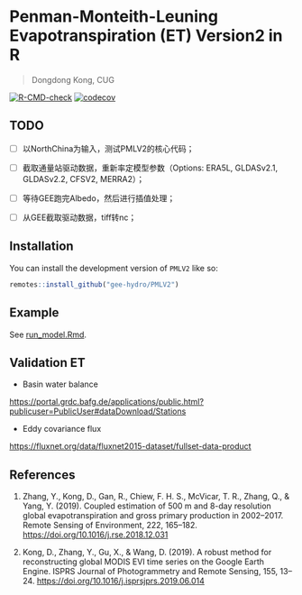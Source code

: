 
# Penman-Monteith-Leuning Evapotranspiration (ET) Version2 in R

> Dongdong Kong, CUG

<!-- badges: start -->
[![R-CMD-check](https://github.com/gee-hydro/pml_california/actions/workflows/R-CMD-check.yaml/badge.svg)](https://github.com/gee-hydro/pml_california/actions/workflows/R-CMD-check.yaml)
[![codecov](https://codecov.io/gh/gee-hydro/pml_california/branch/master/graph/badge.svg)](https://app.codecov.io/gh/gee-hydro/pml_california)
<!-- [![CRAN](http://www.r-pkg.org/badges/version/PMLV2)](https://cran.r-project.org/package=PMLV2) -->
<!-- [![total](http://cranlogs.r-pkg.org/badges/grand-total/PMLV2)](https://www.rpackages.io/package/PMLV2) -->
<!-- [![monthly](http://cranlogs.r-pkg.org/badges/PMLV2)](https://www.rpackages.io/package/PMLV2) -->
<!-- badges: end -->


## TODO

- [ ] 以NorthChina为输入，测试PMLV2的核心代码；

- [ ] 截取通量站驱动数据，重新率定模型参数（Options: ERA5L, GLDASv2.1, GLDASv2.2, CFSV2, MERRA2）；
  
- [ ] 等待GEE跑完Albedo，然后进行插值处理；

- [ ] 从GEE截取驱动数据，tiff转nc；


## Installation

You can install the development version of `PMLV2` like so:

``` r
remotes::install_github("gee-hydro/PMLV2")
```

## Example

See [run_model.Rmd](scripts/case1_NorthChina/run_model.Rmd).


## Validation ET

- Basin water balance

<https://portal.grdc.bafg.de/applications/public.html?publicuser=PublicUser#dataDownload/Stations>

- Eddy covariance flux

<https://fluxnet.org/data/fluxnet2015-dataset/fullset-data-product>


## References

1. Zhang, Y., Kong, D., Gan, R., Chiew, F. H. S., McVicar, T. R., Zhang, Q., & Yang, Y. (2019). Coupled estimation of 500 m and 8-day resolution global evapotranspiration and gross primary production in 2002–2017. Remote Sensing of Environment, 222, 165–182. <https://doi.org/10.1016/j.rse.2018.12.031>

2. Kong, D., Zhang, Y., Gu, X., & Wang, D. (2019). A robust method for reconstructing global MODIS EVI time series on the Google Earth Engine. ISPRS Journal of Photogrammetry and Remote Sensing, 155, 13–24. <https://doi.org/10.1016/j.isprsjprs.2019.06.014>
